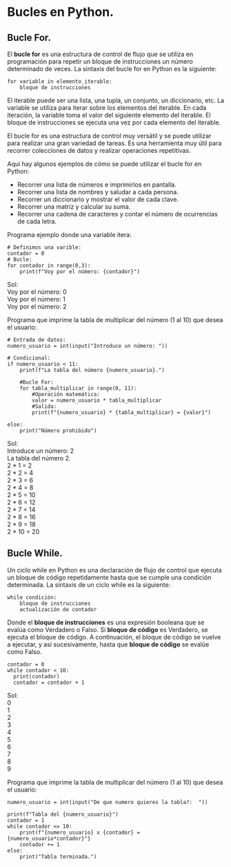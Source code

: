 # Bucles en Python.

## Bucle For.
El **bucle for** es una estructura de control de flujo que se utiliza en programación para repetir un bloque de instrucciones un número determinado de veces. La sintaxis del bucle for en Python es la siguiente:

```python{
for variable in elemento_iterable:
    bloque de instrucciones
```

El iterable puede ser una lista, una tupla, un conjunto, un diccionario, etc. La variable se utiliza para iterar sobre los elementos del iterable. En cada iteración, la variable toma el valor del siguiente elemento del iterable. El bloque de instrucciones se ejecuta una vez por cada elemento del iterable.

El bucle for es una estructura de control muy versátil y se puede utilizar para realizar una gran variedad de tareas. Es una herramienta muy útil para recorrer colecciones de datos y realizar operaciones repetitivas.

Aquí hay algunos ejemplos de cómo se puede utilizar el bucle for en Python:  
* Recorrer una lista de números e imprimirlos en pantalla.
* Recorrer una lista de nombres y saludar a cada persona.
* Recorrer un diccionario y mostrar el valor de cada clave.
* Recorrer una matriz y calcular su suma.
* Recorrer una cadena de caracteres y contar el número de ocurrencias de cada letra.

Programa ejemplo donde una variable itera:
```python{
# Definimos una varible:
contador = 0
# Bucle:
for contador in range(0,3):
    print(f"Voy por el número: {contador}")
```
Sol:  
Voy por el número: 0  
Voy por el número: 1  
Voy por el número: 2

Programa que imprime la tabla de multiplicar del número (1 al 10) que desea el usuario:
```python{
# Entrada de datos:
numero_usuario = int(input("Introduce un número: "))

# Condicional:
if numero_usuario < 11:
    print(f"La tabla del número {numero_usuario}.")

    #Bucle For:
    for tabla_multiplicar in range(0, 11):
        #Operación matemática:
        valor = numero_usuario * tabla_multiplicar
        #Salida:
        print(f"{numero_usuario} * {tabla_multiplicar} = {valor}")

else:
    print("Número prohibido")
```
Sol:  
Introduce un número: 2  
La tabla del número 2.  
2 * 1 = 2  
2 * 2 = 4  
2 * 3 = 6  
2 * 4 = 8  
2 * 5 = 10  
2 * 6 = 12  
2 * 7 = 14  
2 * 8 = 16  
2 * 9 = 18  
2 * 10 = 20  

## Bucle While.  

Un ciclo while en Python es una declaración de flujo de control que ejecuta un bloque de código repetidamente hasta que se cumple una condición determinada. La sintaxis de un ciclo while es la siguiente:

```python{
while condición:
    bloque de instrucciones
    actualización de contador
```

Donde el **bloque de instrucciones** es una expresión booleana que se evalúa como Verdadero o Falso. Si **bloque de código** es Verdadero, se ejecuta el bloque de código. A continuación, el bloque de código se vuelve a ejecutar, y así sucesivamente, hasta que **bloque de código** se evalúe como Falso.  

```python{
contador = 0
while contador < 10:
  print(contador)
  contador = contador + 1
```
Sol:  
0  
1  
2  
3  
4  
5  
6  
7  
8  
9  

Programa que imprime la tabla de multiplicar del número (1 al 10) que desea el usuario:  
```python{
numero_usuario = int(input("De que numero quieres la tabla?:  "))

print(f"Tabla del {numero_usuario}")
contador = 1
while contador <= 10:
    print(f"{numero_usuario} x {contador} = {numero_usuario*contador}"}
    contador += 1
else:
    print("Tabla terminada.")
```
